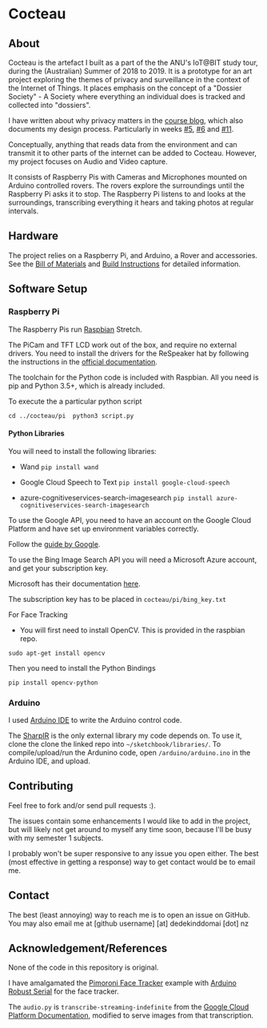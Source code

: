 # Cocteau

## About

Cocteau is the artefact I built as a part of the the ANU's IoT@BIT study tour, during the (Australian) Summer of 2018 to 2019. It is a prototype for an art project exploring the themes of privacy and surveillance in the context of the Internet of Things. It places emphasis on the concept of a "Dossier Society" - A Society where everything an individual does is tracked and collected into "dossiers". 

I have written about why privacy matters in the [course blog](https://cs.anu.edu.au/courses/china-study-tour/news/#chocolatier), which also documents my design process. Particularly in weeks [#5](https://cs.anu.edu.au/courses/china-study-tour/news/2018/12/24/chocolatier-privacy/), [#6](https://cs.anu.edu.au/courses/china-study-tour/news/2019/01/04/chocolatier-project-diary/) and [#11](https://cs.anu.edu.au/courses/china-study-tour/news/2019/02/08/chocolatier-project-diary6/). 

Conceptually, anything that reads data from the environment and can transmit it to other parts of the internet can be added to Cocteau. However, my project focuses on Audio and Video capture. 

It consists of Raspberry Pis with Cameras and Microphones mounted on Arduino controlled rovers. The rovers explore the surroundings until the Raspberry Pi asks it to stop. The Raspberry Pi listens to and looks at the surroundings, transcribing everything it hears and taking photos at regular intervals. 

## Hardware 

The project relies on a Raspberry Pi, and Arduino, a Rover and accessories. See the [Bill of Materials](bill_ofmaterials.md) and [Build Instructions](build_instructions.md) for detailed information.

## Software Setup

### Raspberry Pi 

The Raspberry Pis run [Raspbian](https://www.raspberrypi.org/downloads/raspbian/) Stretch. 

The PiCam and TFT LCD work out of the box, and require no external drivers. You need to install the drivers for the ReSpeaker hat by following the instructions in the [official documentation](https://github.com/respeaker/seeed-voicecard#seeed-voicecard).

The toolchain for the Python code is included with Raspbian. All you need is pip and Python 3.5+, which is already included. 

To execute the a particular python script 

``
 cd ../cocteau/pi 
 python3 script.py
``

#### Python Libraries

You will need to install the following libraries:

* Wand `pip install wand`

* Google Cloud Speech to Text `pip install google-cloud-speech`

* azure-cognitiveservices-search-imagesearch `pip install azure-cognitiveservices-search-imagesearch`

To use the Google API, you need to have an account on the Google Cloud Platform and have set up environment variables correctly.

Follow the [guide by Google](https://cloud.google.com/speech-to-text/docs/quickstart-client-libraries). 

To use the Bing Image Search API you will need a Microsoft Azure account, and get your subscription key. 

Microsoft has their documentation [here](https://docs.microsoft.com/en-us/azure/cognitive-services/bing-image-search/image-sdk-python-quickstart).

The subscription key has to be placed in `cocteau/pi/bing_key.txt`

For Face Tracking 

* You will first need to install OpenCV. This is provided in the raspbian repo.

`sudo apt-get install opencv`

Then you need to install the Python Bindings

`pip install opencv-python`

### Arduino

I used [Arduino IDE](https://www.arduino.cc/en/Main/Software) to write the Arduino control code. 

The [SharpIR](https://github.com/guillaume-rico/SharpIR) is the only external library my code depends on. To use it, clone the clone the linked repo into `~/sketchbook/libraries/`. 
To compile/upload/run the Ardunino code, open `/arduino/arduino.ino` in the Arduino IDE, and upload. 

## Contributing 

Feel free to fork and/or send pull requests :). 

The issues contain some enhancements I would like to add in the project, but will likely not get around to myself any time soon, because I'll be busy with my semester 1 subjects. 

I probably won't be super responsive to any issue you open either. The best (most effective in getting a response) way to get contact would be to email me. 

## Contact 

The best (least annoying) way to reach me is to open an issue on GitHub. You may also email me at \[github username\] \[at\] dedekinddomai \[dot\] nz

## Acknowledgement/References

None of the code in this repository is original. 

I have amalgamated the [Pimoroni Face Tracker](https://github.com/pimoroni/PanTiltFacetracker/blob/master/facetracker_lbp.py) example with [Arduino Robust Serial](https://github.com/araffin/arduino-robust-serial/) for the face tracker.

The `audio.py` is `transcribe-streaming-indefinite` from the [Google Cloud Platform Documentation](https://github.com/GoogleCloudPlatform/python-docs-samples/tree/master/speech/cloud-client), modified to serve images from that transcription. 